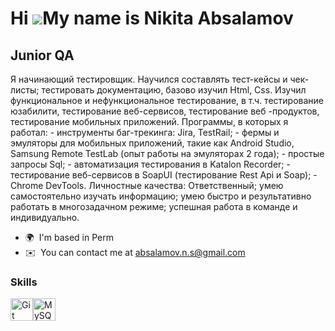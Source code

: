 Hi ![](https://user-images.githubusercontent.com/18350557/176309783-0785949b-9127-417c-8b55-ab5a4333674e.gif)My name is Nikita Absalamov
========================================================================================================================================

Junior QA
---------

Я начинающий тестировщик. Научился составлять тест-кейсы и чек-листы; тестировать документацию, базово изучил Html, Сss. Изучил функциональное и нефункциональное тестирование, в т.ч. тестирование юзабилити, тестирование веб-сервисов, тестирование веб -продуктов, тестирование мобильных приложений. Программы, в которых я работал: - инструменты баг-трекинга: Jira, TestRail; - фермы и эмуляторы для мобильных приложений, такие как Android Studio, Samsung Remote TestLab (опыт работы на эмуляторах 2 года); - простые запросы Sql; - автоматизация тестирования в Katalon Recorder; - тестирование веб-сервисов в SoapUI (тестирование Rest Api и Soap); - Chrome DevTools. Личностные качества: Ответственный; умею самостоятельно изучать информацию; умею быстро и результативно работать в многозадачном режиме; успешная работа в команде и индивидуально.

* 🌍  I'm based in Perm
* ✉️  You can contact me at [absalamov.n.s@gmail.com](mailto:absalamov.n.s@gmail.com)

### Skills


<p align="left">
<a href="https://git-scm.com/" target="_blank" rel="noreferrer"><img src="https://raw.githubusercontent.com/danielcranney/readme-generator/main/public/icons/skills/git-colored.svg" width="36" height="36" alt="Git" /></a><a href="https://www.mysql.com/" target="_blank" rel="noreferrer"><img src="https://raw.githubusercontent.com/danielcranney/readme-generator/main/public/icons/skills/mysql-colored.svg" width="36" height="36" alt="MySQL" /></a>
</p>
